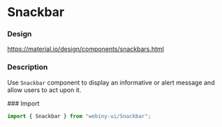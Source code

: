 # Snackbar

### Design
<a href="https://material.io/design/components/snackbars.html" target="_blank">https://material.io/design/components/snackbars.html</a>

### Description
Use `Snackbar` component to display an informative or alert message and allow users to act upon it.

### Import
```js
import { Snackbar } from "webiny-ui/Snackbar";
```